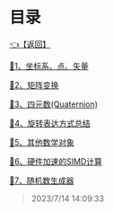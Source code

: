 # 目录  


[👈【返回】](/--目录--/计算机图形学/--目录--计算机图形学)  


[📜1、坐标系、点、矢量](/计算机图形学/三维数学/1、坐标系、点、矢量)  

[📜2、矩阵变换](/计算机图形学/三维数学/2、矩阵变换)  

[📜3、四元数(Quaternion)](/计算机图形学/三维数学/3、四元数(Quaternion))  

[📜4、旋转表达方式总结](/计算机图形学/三维数学/4、旋转表达方式总结)  

[📜5、其他数学对象](/计算机图形学/三维数学/5、其他数学对象)  

[📜6、硬件加速的SIMD计算](/计算机图形学/三维数学/6、硬件加速的SIMD计算)  

[📜7、随机数生成器](/计算机图形学/三维数学/7、随机数生成器)  







> 2023/7/14 14:09:33
